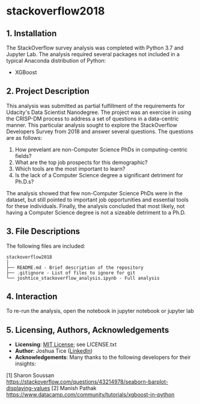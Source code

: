 # stackoverflow2018

## 1. Installation
The StackOverflow survey analysis was completed with Python 3.7 and Jupyter Lab. The analysis required several packages not included in a typical Anaconda distribution of Python:
- XGBoost

## 2. Project Description  
This analysis was submitted as partial fulfillment of the requirements for Udacity's Data Scientist Nanodegree. The project was an exercise in using the CRISP-DM process to address a set of questions in a data-centric manner. This particular analysis sought to explore the StackOverflow Developers Survey from 2018 and answer several questions. The questions are as follows: 

1. How prevelant are non-Computer Science PhDs in computing-centric fields?
2. What are the top job prospects for this demographic?
3. Which tools are the most important to learn?
4. Is the lack of a Computer Science degree a significant detriment for Ph.D.s?

The analysis showed that few non-Computer Science PhDs were in the dataset, but still pointed to important job opportunities and essential tools for these individuals. Finally, the analysis concluded that most likely, not having a Computer Science degree is not a sizeable detriment to a Ph.D.

## 3. File Descriptions
The following files are included:
```
stackoverflow2018
│
├── README.md - Brief description of the repository
├── .gitignore - List of files to ignore for git
└── joshtice_stackoverflow_analysis.ipynb - Full analysis 
```

## 4. Interaction
To re-run the analysis, open the notebook in jupyter notebook or jupyter lab

## 5. Licensing, Authors, Acknowledgements

- **Licensing**: [MIT License](https://choosealicense.com/licenses/mit/); see LICENSE.txt  
- **Author**: Joshua Tice ([LinkedIn](www.linkedin.com/in/joshuatice))  
- **Acknowledgements**: Many thanks to the following developers for their insights:  

[1] Sharon Soussan https://stackoverflow.com/questions/43214978/seaborn-barplot-displaying-values
[2] Manish Pathak https://www.datacamp.com/community/tutorials/xgboost-in-python
